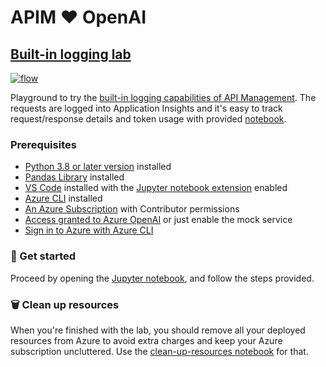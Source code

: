 # APIM ❤️ OpenAI

## [Built-in logging lab](built-in-logging.ipynb)

[![flow](../../images/built-in-logging.gif)](built-in-logging.ipynb)

Playground to try the [built-in logging capabilities of API Management](https://learn.microsoft.com/azure/api-management/observability). The requests are logged into Application Insights and it's easy to track request/response details and token usage with provided [notebook](openai-usage-analysis-workbook.json).

### Prerequisites

- [Python 3.8 or later version](https://www.python.org/) installed
- [Pandas Library](https://pandas.pydata.org) installed
- [VS Code](https://code.visualstudio.com/) installed with the [Jupyter notebook extension](https://marketplace.visualstudio.com/items?itemName=ms-toolsai.jupyter) enabled
- [Azure CLI](https://learn.microsoft.com/cli/azure/install-azure-cli) installed
- [An Azure Subscription](https://azure.microsoft.com/free/) with Contributor permissions
- [Access granted to Azure OpenAI](https://aka.ms/oai/access) or just enable the mock service
- [Sign in to Azure with Azure CLI](https://learn.microsoft.com/cli/azure/authenticate-azure-cli-interactively)

### 🚀 Get started

Proceed by opening the [Jupyter notebook](built-in-logging.ipynb), and follow the steps provided.

### 🗑️ Clean up resources

When you're finished with the lab, you should remove all your deployed resources from Azure to avoid extra charges and keep your Azure subscription uncluttered.
Use the [clean-up-resources notebook](clean-up-resources.ipynb) for that.
